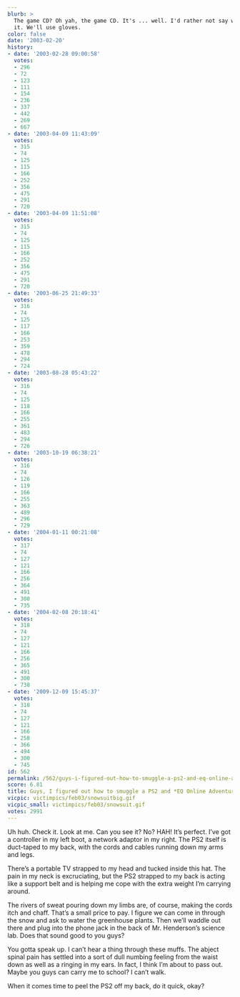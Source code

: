 ```yaml
---
blurb: >
  The game CD? Oh yah, the game CD. It's ... well. I'd rather not say where I've hidden
  it. We'll use gloves.
color: false
date: '2003-02-20'
history:
- date: '2003-02-28 09:00:58'
  votes:
  - 296
  - 72
  - 123
  - 111
  - 154
  - 236
  - 337
  - 442
  - 269
  - 667
- date: '2003-04-09 11:43:09'
  votes:
  - 315
  - 74
  - 125
  - 115
  - 166
  - 252
  - 356
  - 475
  - 291
  - 720
- date: '2003-04-09 11:51:08'
  votes:
  - 315
  - 74
  - 125
  - 115
  - 166
  - 252
  - 356
  - 475
  - 291
  - 720
- date: '2003-06-25 21:49:33'
  votes:
  - 316
  - 74
  - 125
  - 117
  - 166
  - 253
  - 359
  - 478
  - 294
  - 724
- date: '2003-08-28 05:43:22'
  votes:
  - 316
  - 74
  - 125
  - 118
  - 166
  - 255
  - 361
  - 483
  - 294
  - 726
- date: '2003-10-19 06:38:21'
  votes:
  - 316
  - 74
  - 126
  - 119
  - 166
  - 255
  - 363
  - 489
  - 296
  - 729
- date: '2004-01-11 00:21:08'
  votes:
  - 317
  - 74
  - 127
  - 121
  - 166
  - 256
  - 364
  - 491
  - 300
  - 735
- date: '2004-02-08 20:18:41'
  votes:
  - 318
  - 74
  - 127
  - 121
  - 166
  - 256
  - 365
  - 491
  - 300
  - 738
- date: '2009-12-09 15:45:37'
  votes:
  - 318
  - 74
  - 127
  - 121
  - 166
  - 258
  - 366
  - 494
  - 300
  - 745
id: 562
permalink: /562/guys-i-figured-out-how-to-smuggle-a-ps2-and-eq-online-adventures-into-school/
score: 6.81
title: Guys, I figured out how to smuggle a PS2 and *EQ Online Adventures* into school.
vicpic: victimpics/feb03/snowsuitbig.gif
vicpic_small: victimpics/feb03/snowsuit.gif
votes: 2991
---
```


Uh huh. Check it. Look at me. Can you see it? No? HAH! It’s perfect.
I’ve got a controller in my left boot, a network adaptor in my right.
The PS2 itself is duct-taped to my back, with the cords and cables
running down my arms and legs.

There’s a portable TV strapped to my head and tucked inside this hat.
The pain in my neck is excruciating, but the PS2 strapped to my back is
acting like a support belt and is helping me cope with the extra weight
I’m carrying around.

The rivers of sweat pouring down my limbs are, of course, making the
cords itch and chaff. That’s a small price to pay. I figure we can come
in through the snow and ask to water the greenhouse plants. Then we’ll
waddle out there and plug into the phone jack in the back of Mr.
Henderson’s science lab. Does that sound good to you guys?

You gotta speak up. I can’t hear a thing through these muffs. The abject
spinal pain has settled into a sort of dull numbing feeling from the
waist down as well as a ringing in my ears. In fact, I think I’m about
to pass out. Maybe you guys can carry me to school? I can’t walk.

When it comes time to peel the PS2 off my back, do it quick, okay?